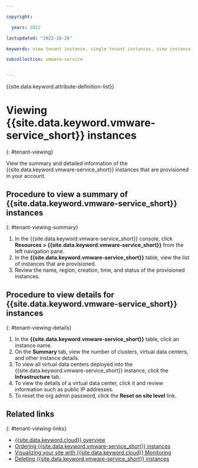 ```yaml
---

copyright:

  years: 2022

lastupdated: "2022-10-26"

keywords: view tenant instance, single tenant instances, view instance, single tenant view

subcollection: vmware-service


---
```


{{site.data.keyword.attribute-definition-list}}

# Viewing {{site.data.keyword.vmware-service_short}} instances
{: #tenant-viewing}

View the summary and detailed information of the {{site.data.keyword.vmware-service_short}} instances that are provisioned in your account.

## Procedure to view a summary of {{site.data.keyword.vmware-service_short}} instances
{: #tenant-viewing-summary}

1. In the {{site.data.keyword.vmware-service_short}} console, click **Resources > {{site.data.keyword.vmware-service_short}}** from the left navigation pane.
2. In the **{{site.data.keyword.vmware-service_short}}** table, view the list of instances that are provisioned.
3. Review the name, region, creation, time, and status of the provisioned instances.

## Procedure to view details for {{site.data.keyword.vmware-service_short}} instances
{: #tenant-viewing-details}

1. In the **{{site.data.keyword.vmware-service_short}}** table, click an instance name.
2. On the **Summary** tab, view the number of clusters, virtual data centers, and other instance details.
3. To view all virtual data centers deployed into the {{site.data.keyword.vmware-service_short}} instance, click the **Infrastructure** tab.
4. To view the details of a virtual data center, click it and review information such as public IP addresses.
5. To reset the org admin password, click the **Reset on site level** link.

## Related links
{: #tenant-viewing-links}

* [{{site.data.keyword.cloud}} overview](/docs/vmware-service?topic=vmware-service-vmware-aas-overview)
* [Ordering {{site.data.keyword.vmware-service_short}} instances](/docs/vmware-service?topic=vmware-service-tenant-ordering)
* [Visualizing your site with {{site.data.keyword.cloud}} Monitoring](/docs/vmware-service?topic=vmware-service-single-tenant-monitoring)
* [Deleting {{site.data.keyword.vmware-service_short}} instances](/docs/vmware-service?topic=vmware-service-tenant-deleting)
